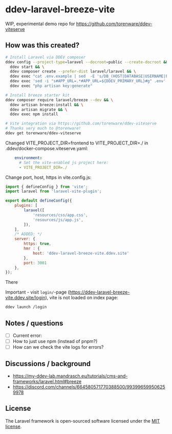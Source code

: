 # ddev-laravel-breeze-vite

WIP, experimental demo repo for https://github.com/torenware/ddev-viteserve

## How was this created?

```bash
# Install Laravel via DDEV composer
ddev config --project-type=laravel --docroot=public --create-docroot && \
  ddev start && \
  ddev composer create --prefer-dist laravel/laravel && \
  ddev exec "cat .env.example | sed  -E 's/DB_(HOST|DATABASE|USERNAME|PASSWORD)=(.*)/DB_\1=db/g' > .env" && \
  ddev exec 'sed -i "s#APP_URL=.*#APP_URL=${DDEV_PRIMARY_URL}#g" .env' && \
  ddev exec "php artisan key:generate"

# Install breeze starter kit
ddev composer require laravel/breeze --dev && \
  ddev artisan breeze:install && \
  ddev artisan migrate && \
  ddev exec npm install

# Vite integration via https://github.com/torenware/ddev-viteserve
# Thanks very much to @torenware!
ddev get torenware/ddev-viteserve
```

Changed VITE_PROJECT_DIR=frontend to VITE_PROJECT_DIR=./ in .ddev/docker-compose.viteserve.yaml:

```yaml
    environment:
      # Set the vite-enabled js project here:
      - VITE_PROJECT_DIR=./
```

Change port, host, https in vite.config.js:

```javascript
import { defineConfig } from 'vite';
import laravel from 'laravel-vite-plugin';

export default defineConfig({
    plugins: [
        laravel([
            'resources/css/app.css',
            'resources/js/app.js',
        ]),
    ],
    /* ADDED: */
    server: {
        https: true,
        hmr : {
            host: 'ddev-laravel-breeze-vite.ddev.site'
        },
        port: 3001
    },
});
```

There 

Important - visit `login/`-page (https://ddev-laravel-breeze-vite.ddev.site/login), vite is not loaded on index page:

```bash
ddev launch /login
```

## Notes / questions

- [ ] Current error: 
- [ ] How to just use npm (instead of pnpm?)
- [ ] How can we check the vite logs for errors?

## Discussions / background

- https://my-ddev-lab.mandrasch.eu/tutorials/cms-and-frameworks/laravel.html#breeze 
- https://discord.com/channels/664580571770388500/993996599506259978 

## License

The Laravel framework is open-sourced software licensed under the [MIT license](https://opensource.org/licenses/MIT).
